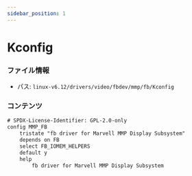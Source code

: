 ```yaml
---
sidebar_position: 1
---
```

# Kconfig

### ファイル情報

- パス: `linux-v6.12/drivers/video/fbdev/mmp/fb/Kconfig`

### コンテンツ

```txt
# SPDX-License-Identifier: GPL-2.0-only
config MMP_FB
	tristate "fb driver for Marvell MMP Display Subsystem"
	depends on FB
	select FB_IOMEM_HELPERS
	default y
	help
		fb driver for Marvell MMP Display Subsystem

```
